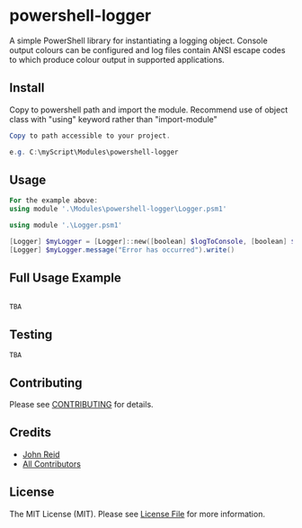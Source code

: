 # powershell-logger

A simple PowerShell library for instantiating a logging object. Console output colours can be configured and log files contain ANSI escape codes to which produce colour output in supported applications.

## Install

Copy to powershell path and import the module. Recommend use of object class with "using" keyword rather than "import-module"

``` PowerShell
Copy to path accessible to your project.

e.g. C:\myScript\Modules\powershell-logger
```

## Usage

``` PowerShell
For the example above:
using module '.\Modules\powershell-logger\Logger.psm1'

```

``` PowerShell
using module '.\Logger.psm1'

[Logger] $myLogger = [Logger]::new([boolean] $logToConsole, [boolean] $logToFile, [string] $logFilePath, [string] $logFileName, [Levels] $loggingLevel, $versionID, $operationID, [Environments] $environment)
[Logger] $myLogger.message("Error has occurred").write()

```
## Full Usage Example
``` PowerShell

TBA

```

## Testing

``` PS
TBA

```

## Contributing

Please see [CONTRIBUTING](CONTRIBUTING.md) for details.

## Credits

- [John Reid](https://github.com/johnnyreid)
- [All Contributors](../../contributors)

## License

The MIT License (MIT). Please see [License File](LICENSE.md) for more information.
